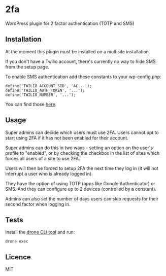 # 2fa

WordPress plugin for 2 factor authentication (TOTP and SMS)

## Installation

At the moment this plugin must be installed on a multisite installation.

If you don't have a Twilio account, there's currently no way to hide SMS from the setup page.

To enable SMS authentication add these constants to your wp-config.php:

    define('TWILIO_ACCOUNT_SID', 'AC...');
    define('TWILIO_AUTH_TOKEN', '...');
    define('TWILIO_NUMBER', '...');

You can find those [here](https://www.twilio.com/user/account/voice-sms-mms/getting-started).

## Usage

Super admins can decide which users must use 2FA. Users cannot opt to start using 2FA if it has not been enabled for their account.

Super admins can do this in two ways - setting an option on the user's profile to "enabled", or by checking the checkbox in the list of sites which forces all users of a site to use 2FA.

Users will then be forced to setup 2FA the next time they log in (it will not interrupt a user who is already logged in).

They have the option of using TOTP (apps like Google Authenticator) or SMS. And they can configure up to 2 devices (controlled by a constant).

Admins can also set the number of days users can skip requests for their second factor when logging in.

## Tests

Install the [drone CLI tool](https://github.com/drone/drone#installation) and run:

    drone exec

## Licence

MIT
